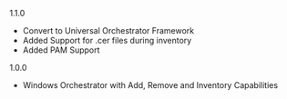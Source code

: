 1.1.0
* Convert to Universal Orchestrator Framework
* Added Support for .cer files during inventory
* Added PAM Support

1.0.0
* Windows Orchestrator with Add, Remove and Inventory Capabilities

